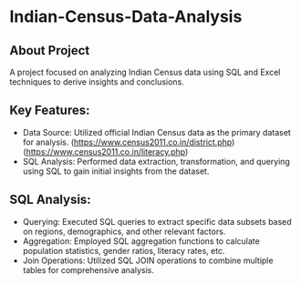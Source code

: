# Indian-Census-Data-Analysis
## About Project
A project focused on analyzing Indian Census data using SQL and Excel techniques to derive insights and conclusions.

## Key Features:

* Data Source: Utilized official Indian Census data as the primary dataset for analysis.
              (https://www.census2011.co.in/district.php)
              (https://www.census2011.co.in/literacy.php)
* SQL Analysis: Performed data extraction, transformation, and querying using SQL to gain initial insights from the dataset.

## SQL Analysis:

* Querying: Executed SQL queries to extract specific data subsets based on regions, demographics, and other relevant factors.
* Aggregation: Employed SQL aggregation functions to calculate population statistics, gender ratios, literacy rates, etc.
* Join Operations: Utilized SQL JOIN operations to combine multiple tables for comprehensive analysis.
